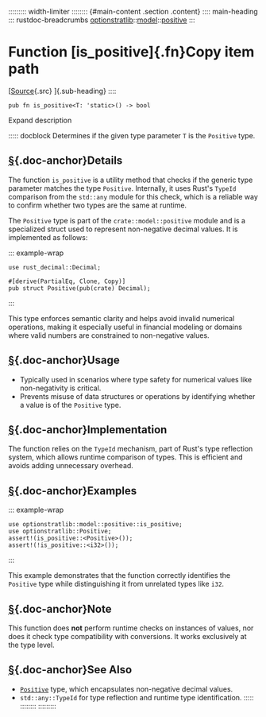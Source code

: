 ::::::::: width-limiter
:::::::: {#main-content .section .content}
:::: main-heading
::: rustdoc-breadcrumbs
[optionstratlib](../../index.html)::[model](../index.html)::[positive](index.html)
:::

# Function [is_positive]{.fn}Copy item path

[[Source](../../../src/optionstratlib/model/positive.rs.html#148-150){.src}
]{.sub-heading}
::::

``` {.rust .item-decl}
pub fn is_positive<T: 'static>() -> bool
```

Expand description

::::: docblock
Determines if the given type parameter `T` is the `Positive` type.

## [§](#details){.doc-anchor}Details

The function `is_positive` is a utility method that checks if the
generic type parameter matches the type `Positive`. Internally, it uses
Rust's `TypeId` comparison from the `std::any` module for this check,
which is a reliable way to confirm whether two types are the same at
runtime.

The `Positive` type is part of the `crate::model::positive` module and
is a specialized struct used to represent non-negative decimal values.
It is implemented as follows:

::: example-wrap
``` {.rust .rust-example-rendered}
use rust_decimal::Decimal;

#[derive(PartialEq, Clone, Copy)]
pub struct Positive(pub(crate) Decimal);
```
:::

This type enforces semantic clarity and helps avoid invalid numerical
operations, making it especially useful in financial modeling or domains
where valid numbers are constrained to non-negative values.

## [§](#usage){.doc-anchor}Usage

- Typically used in scenarios where type safety for numerical values
  like non-negativity is critical.
- Prevents misuse of data structures or operations by identifying
  whether a value is of the `Positive` type.

## [§](#implementation){.doc-anchor}Implementation

The function relies on the `TypeId` mechanism, part of Rust's type
reflection system, which allows runtime comparison of types. This is
efficient and avoids adding unnecessary overhead.

## [§](#examples){.doc-anchor}Examples

::: example-wrap
``` {.rust .rust-example-rendered}
use optionstratlib::model::positive::is_positive;
use optionstratlib::Positive;
assert!(is_positive::<Positive>());
assert!(!is_positive::<i32>());
```
:::

This example demonstrates that the function correctly identifies the
`Positive` type while distinguishing it from unrelated types like `i32`.

## [§](#note){.doc-anchor}Note

This function does **not** perform runtime checks on instances of
values, nor does it check type compatibility with conversions. It works
exclusively at the type level.

## [§](#see-also){.doc-anchor}See Also

- [`Positive`](struct.Positive.html "struct optionstratlib::model::positive::Positive")
  type, which encapsulates non-negative decimal values.
- `std::any::TypeId` for type reflection and runtime type
  identification.
:::::
::::::::
:::::::::
